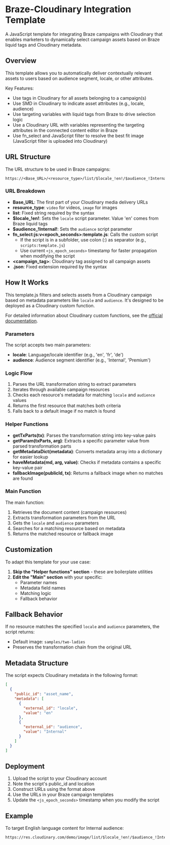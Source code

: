 # Braze-Cloudinary Integration Template

A JavaScript template for integrating Braze campaigns with Cloudinary that enables marketers to dynamically select campaign assets based on Braze liquid tags and Cloudinary metadata.

## Overview

This template allows you to automatically deliver contextually relevant assets to users based on audience segment, locale, or other attributes.

Key Features:

- Use tags in Cloudinary for all assets belonging to a campaign(s)
- Use SMD in Cloudinary to indicate asset attributes (e.g., locale, audience)
- Use targeting variables with liquid tags from Braze to drive selection logic
- Use a Cloudinary URL with variables representing the targeting attributes in the connected content editor in Braze
- Use fn_select and JavaScript filter to resolve the best fit image (JavaScript filter is uploaded into Cloudinary)

## URL Structure

The URL structure to be used in Braze campaigns:

```text
https://<Base_URL>/<resource_type>/list/$locale_!en!/$audience_!Internal!/fn_select:js:v<js_epoch_seconds>:template.js/v<url_epoch_seconds>/<campaign_tag>.json
```

### URL Breakdown

- **Base_URL**: The first part of your Cloudinary media delivery URLs
- **resource_type**: `video` for videos, `image` for images
- **list**: Fixed string required by the syntax
- **$locale_!en!**: Sets the `locale` script parameter. Value 'en' comes from Braze liquid tags
- **$audience_!Internal!**: Sets the `audience` script parameter
- **fn_select:js:v<epoch_seconds>:template.js**: Calls the custom script
  - If the script is in a subfolder, use colon (:) as separator (e.g., `scripts:template.js`)
  - Use current `<js_epoch_seconds>` timestamp for faster propagation when modifying the script
- **<campaign_tag>**: Cloudinary tag assigned to all campaign assets
- **.json**: Fixed extension required by the syntax

## How It Works

This template.js filters and selects assets from a Cloudinary campaign based on metadata parameters like `locale` and `audience`. It's designed to be deployed as a Cloudinary custom function.

For detailed information about Cloudinary custom functions, see the [official documentation](https://cloudinary.com/documentation/custom_functions#javascript_filters).

### Parameters

The script accepts two main parameters:

- **locale**: Language/locale identifier (e.g., 'en', 'fr', 'de')
- **audience**: Audience segment identifier (e.g., 'Internal', 'Premium')

### Logic Flow

1. Parses the URL transformation string to extract parameters
2. Iterates through available campaign resources
3. Checks each resource's metadata for matching `locale` and `audience` values
4. Returns the first resource that matches both criteria
5. Falls back to a default image if no match is found

### Helper Functions

- **getTxParts(tx)**: Parses the transformation string into key-value pairs
- **getParam(txParts, arg)**: Extracts a specific parameter value from parsed transformation parts
- **getMetadataDict(metadata)**: Converts metadata array into a dictionary for easier lookup
- **haveMetadata(md, arg, value)**: Checks if metadata contains a specific key-value pair
- **fallbackImage(publicId, tx)**: Returns a fallback image when no matches are found

### Main Function

The main function:

1. Retrieves the document content (campaign resources)
2. Extracts transformation parameters from the URL
3. Gets the `locale` and `audience` parameters
4. Searches for a matching resource based on metadata
5. Returns the matched resource or fallback image

## Customization

To adapt this template for your use case:

1. **Skip the "Helper functions" section** - these are boilerplate utilities
2. **Edit the "Main" section** with your specific:
   - Parameter names
   - Metadata field names
   - Matching logic
   - Fallback behavior

## Fallback Behavior

If no resource matches the specified `locale` and `audience` parameters, the script returns:

- Default image: `samples/two-ladies`
- Preserves the transformation chain from the original URL

## Metadata Structure

The script expects Cloudinary metadata in the following format:

```json
[
  {
    "public_id": "asset_name",
    "metadata": [
      {
        "external_id": "locale",
        "value": "en"
      },
      {
        "external_id": "audience",
        "value": "Internal"
      }
    ]
  }
]
```

## Deployment

1. Upload the script to your Cloudinary account
2. Note the script's public_id and location
3. Construct URLs using the format above
4. Use the URLs in your Braze campaign templates
5. Update the `<js_epoch_seconds>` timestamp when you modify the script

## Example

To target English language content for Internal audience:

```text
https://res.cloudinary.com/demo/image/list/$locale_!en!/$audience_!Internal!/fn_select:js:v1234567890:template.js/v1234567890/summer_campaign.json
```

